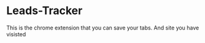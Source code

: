 # Leads-Tracker
This is the chrome extension that you can save your tabs. And site you have visisted
